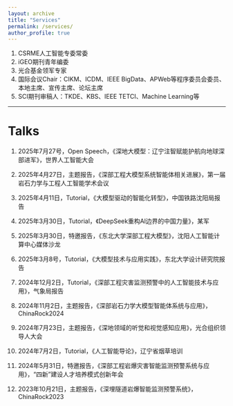 ```yaml
---
layout: archive
title: "Services"
permalink: /services/
author_profile: true
---
```



1. CSRME人工智能专委常委
2. iGEO期刊青年编委
3. 光合基金领军专家
4. 国际会议Chair：CIKM、ICDM、IEEE BigData、APWeb等程序委员会委员、本地主席、宣传主席、论坛主席
5. SCI期刊审稿人：TKDE、KBS、IEEE TETCI、Machine Learning等

---

# Talks

1. 2025年7月27号，Open Speech，《深地大模型：辽宁注智赋能护航向地球深部进军》，世界人工智能大会

2. 2025年4月27日，主题报告，《深部工程大模型系统智能体相关进展》，第一届岩石力学与工程人工智能学术会议

3. 2025年4月11日，Tutorial，《大模型驱动的智能化转型》，中国铁路沈阳局报告

4. 2025年3月30日，Tutorial，《DeepSeek重构AI边界的中国力量》，某军

5. 2025年3月30日，特邀报告，《东北大学深部工程大模型》，沈阳人工智能计算中心媒体沙龙

6. 2025年3月8号，Tutorial，《大模型技术与应用实践》，东北大学设计研究院报告

7. 2024年12月2日，Tutorial，《深部工程灾害监测预警中的人工智能技术与应用》，气象局报告

8. 2024年11月2日，主题报告，《深部岩石力学大模型智能体系统与应用》，ChinaRock2024

9. 2024年7月23日，主题报告，《深地领域的听觉和视觉感知应用》，光合组织领导人大会

10. 2024年7月2日，Tutorial，《人工智能导论》，辽宁省烟草培训

11. 2024年5月31日，特邀报告，《深部工程岩爆灾害智能监测预警系统与应用》，“四新”建设人才培养模式创新年会

12. 2023年10月21日，主题报告，《深埋隧道岩爆智能监测预警系统》，ChinaRock2023